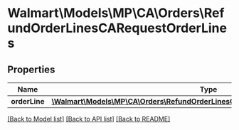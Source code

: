 # Walmart\Models\MP\CA\Orders\RefundOrderLinesCARequestOrderLines

## Properties

Name | Type | Description | Notes
------------ | ------------- | ------------- | -------------
**orderLine** | [**\Walmart\Models\MP\CA\Orders\RefundOrderLinesCARequestOrderLinesOrderLineInner[]**](RefundOrderLinesCARequestOrderLinesOrderLineInner.md) |  |


[[Back to Model list]](./) [[Back to API list]](../../../../../README.md#supported-apis) [[Back to README]](../../../../../README.md)
